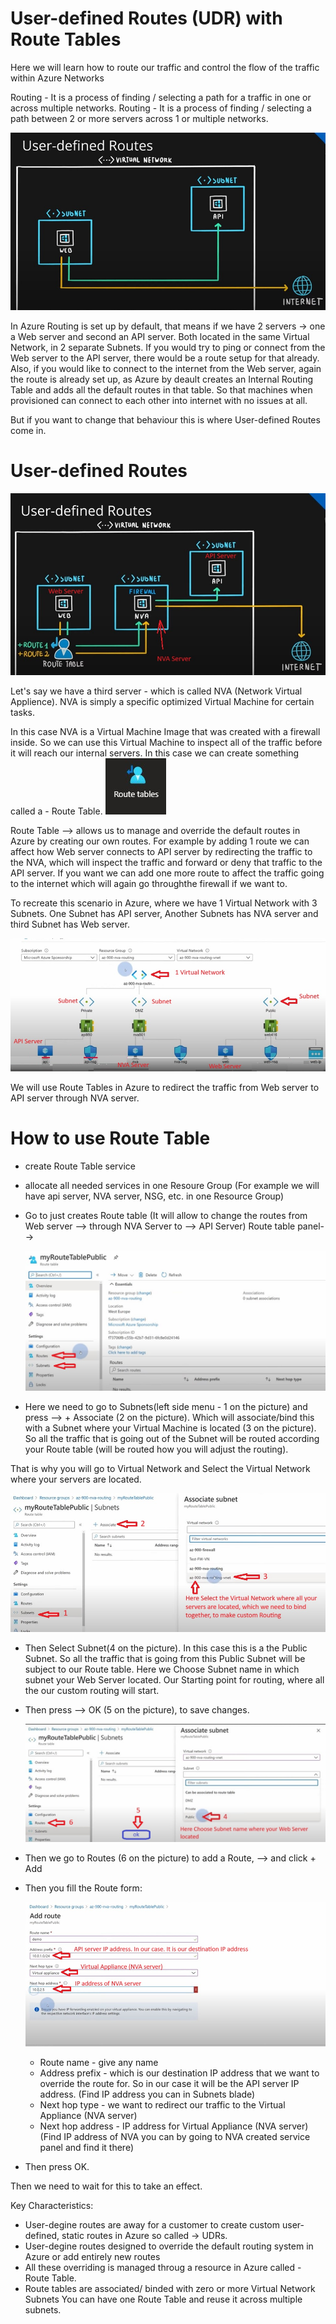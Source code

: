 # User-defined Routes (UDR) with Route Tables

Here we will learn how to route our traffic and control the flow of the traffic within Azure Networks

Routing - It is a process of finding / selecting a path for a traffic in one or across multiple networks.
Routing - It is a process of finding / selecting a path between 2 or more servers across 1 or multiple networks.

![pic121](https://github.com/Julian22222/Clouds/blob/main/Azure/IMG/pic121.jpg)

In Azure Routing is set up by default, that means if we have 2 servers -> one a Web server and second an API server. Both located in the same Virtual Network, in 2 separate Subnets. If you would try to ping or connect from the Web server to the API server, there would be a route setup for that already. Also, if you would like to connect to the internet from the Web server, again the route is already set up, as Azure by deault creates an Internal Routing Table and adds all the default routes in that table. So that machines when provisioned can connect to each other into internet with no issues at all.

But if you want to change that behaviour this is where User-defined Routes come in.

# User-defined Routes

![pic122](https://github.com/Julian22222/Clouds/blob/main/Azure/IMG/pic122.jpg)

Let's say we have a third server - which is called NVA (Network Virtual Applience). NVA is simply a specific optimized Virtual Machine for certain tasks.

In this case NVA is a Virtual Machine Image that was created with a firewall inside. So we can use this Virtual Machine to inspect all of the traffic before it will reach our internal servers. In this case we can create something called a - Route Table. ![logo30](https://github.com/Julian22222/Clouds/blob/main/Azure/logo/logo30.jpg)

Route Table --> allows us to manage and override the default routes in Azure by creating our own routes. For example by adding 1 route we can affect how Web server connects to API server by redirecting the traffic to the NVA, which will inspect the traffic and forward or deny that traffic to the API server. If you want we can add one more route to affect the traffic going to the internet which will again go throughthe firewall if we want to.

To recreate this scenario in Azure, where we have 1 Virtual Network with 3 Subnets. One Subnet has API server, Another Subnets has NVA server and third Subnet has Web server.

![pic123](https://github.com/Julian22222/Clouds/blob/main/Azure/IMG/pic123.jpg)

We will use Route Tables in Azure to redirect the traffic from Web server to API server through NVA server.

# How to use Route Table

- create Route Table service
- allocate all needed services in one Resoure Group (For example we will have api server, NVA server, NSG, etc. in one Resource Group)
- Go to just creates Route table (It will allow to change the routes from Web server --> through NVA Server to --> API Server)
  Route table panel-->

  ![pic124](https://github.com/Julian22222/Clouds/blob/main/Azure/IMG/pic124.jpg)

- Here we need to go to Subnets(left side menu - 1 on the picture) and press --> + Associate (2 on the picture). Which will associate/bind this with a Subnet where your Virtual Machine is located (3 on the picture). So all the traffic that is going out of the Subnet will be routed according your Route table (will be routed how you will adjust the routing).

That is why you will go to Virtual Network and Select the Virtual Network where your servers are located.

![pic125](https://github.com/Julian22222/Clouds/blob/main/Azure/IMG/pic125.jpg)

- Then Select Subnet(4 on the picture). In this case this is a the Public Subnet. So all the traffic that is going from this Public Subnet will be subject to our Route table. Here we Choose Subnet name in which subnet your Web Server located. Our Starting point for routing, where all the our custom routing will start.
- Then press --> OK (5 on the picture), to save changes.

  ![pic126](https://github.com/Julian22222/Clouds/blob/main/Azure/IMG/pic126.jpg)

- Then we go to Routes (6 on the picture) to add a Route, --> and click + Add
- Then you fill the Route form:

  ![pic127](https://github.com/Julian22222/Clouds/blob/main/Azure/IMG/pic127.jpg)

  - Route name - give any name
  - Address prefix - which is our destination IP address that we want to override the route for. So in our case it will be the API server IP address. (Find IP address you can in Subnets blade)
  - Next hop type - we want to redirect our traffic to the Virtual Appliance (NVA server)
  - Next hop address - IP address for Virtual Appliance (NVA server) (Find IP address of NVA you can by going to NVA created service panel and find it there)

- Then press OK.

Then we need to wait for this to take an effect.

Key Characteristics:

- User-degine routes are away for a customer to create custom user-defined, static routes in Azure so called -> UDRs.
- User-degine routes designed to override the default routing system in Azure or add entirely new routes
- All these overriding is managed throug a resource in Azure called - Route Table.
- Route tables are associated/ binded with zero or more Virtual Network Subnets
  You can have one Route Table and reuse it across multiple subnets.

